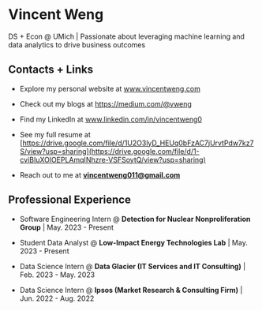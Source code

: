 # Vincent Weng

DS + Econ @ UMich | Passionate about leveraging machine learning and data analytics to drive business outcomes

## Contacts + Links

- Explore my personal website at www.vincentweng.com

- Check out my blogs at https://medium.com/@vweng

- Find my LinkedIn at www.linkedin.com/in/vincentweng0

- See my full resume at [https://drive.google.com/file/d/1U2O3lyD_HEUq0bFzAC7jUrvtPdw7kz7S/view?usp=sharing](https://drive.google.com/file/d/1-cviBIuXOlOEPLAmqINhzre-VSFSoytQ/view?usp=sharing)

- Reach out to me at **vincentweng011@gmail.com**

## Professional Experience

- Software Engineering Intern @ **Detection for Nuclear Nonproliferation Group** | May. 2023 - Present
  
- Student Data Analyst @ **Low-Impact Energy Technologies Lab** | May. 2023 - Present
  
- Data Science Intern @ **Data Glacier (IT Services and IT Consulting)** | Feb. 2023 - May. 2023

- Data Science Intern @ **Ipsos (Market Research & Consulting Firm)** | Jun. 2022 - Aug. 2022
